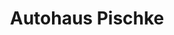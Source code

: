 ---
title: "Autohaus Pischke"
url: /bischofswerda/autohaus-pischke-carl-maria-von-weber-strasse/
shop: Autohaus
---